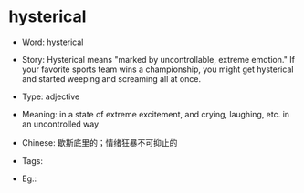 # hysterical

- Word: hysterical
- Story: Hysterical means "marked by uncontrollable, extreme emotion." If your favorite sports team wins a championship, you might get hysterical and started weeping and screaming all at once.

- Type: adjective
- Meaning: in a state of extreme excitement, and crying, laughing, etc. in an uncontrolled way
- Chinese: 歇斯底里的；情绪狂暴不可抑止的
- Tags: 
- Eg.: 

